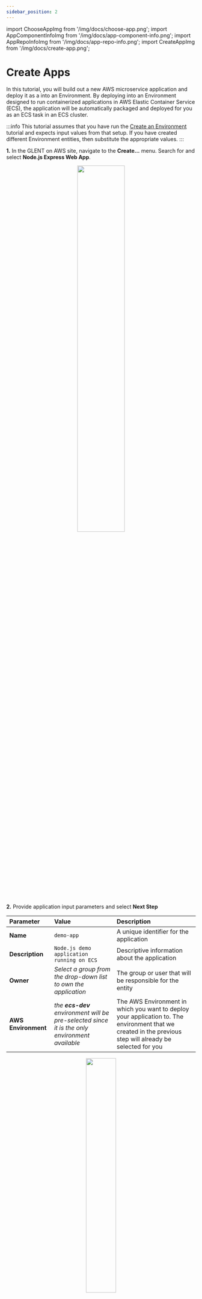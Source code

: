 ```yaml
---
sidebar_position: 2
---
```

import ChooseAppImg from '/img/docs/choose-app.png';
import AppComponentInfoImg from '/img/docs/app-component-info.png';
import AppRepoInfoImg from '/img/docs/app-repo-info.png';
import CreateAppImg from '/img/docs/create-app.png';

# Create Apps

In this tutorial, you will build out a new AWS microservice application and deploy it as a into an Environment. By deploying into an Environment designed to run containerized applications in AWS Elastic Container Service (ECS), the application will be automatically packaged and deployed for you as an ECS task in an ECS cluster.

:::info
This tutorial assumes that you have run the [Create an Environment](/docs/tutorials/create-environments) tutorial and expects input values from that setup.  If you have created different Environment entities, then substitute the appropriate values.
:::

**1.** In the GLENT on AWS site, navigate to the **Create...** menu. Search for and select **Node.js Express Web App**. 
<center><img src={ChooseAppImg} width="50%" height="auto" /></center>


**2.** Provide application input parameters and select **Next Step** 

| Parameter | Value  | Description |
| :- | :- | :- |
| **Name** | `demo-app` | A unique identifier for the application |
| **Description** | `Node.js demo application running on ECS` | Descriptive information about the application |
| **Owner** | _Select a group from the drop-down list to own the application_ | The group or user that will be responsible for the entity |
| **AWS Environment** | *the **ecs-dev** environment will be pre-selected since it is the only environment available* | The AWS Environment in which you want to deploy your application to. The environment that we created in the previous step will already be selected for you |

<center><img src={AppComponentInfoImg} width="40%" height="auto" /></center>


**3.** Provide Repository information and select **Next Step**

| Parameter | Value  | Description |
| :- | :- | :- |
| **Host** | *default value* | The GitLab host name |
| **Owner Available** | *default value* | The GitLab namespace where this repository will belong to. It can be the name of organization, group, subgroup, user, or the project |
| **Repository** |`demo-app` | The name for the git repository |

<center><img src={AppRepoInfoImg} width="70%" height="auto" /></center>

**4.** Review your inputs and select **Create**
<center><img src={CreateAppImg} width="70%" height="auto" /></center>


Your application will begin to deploy.

A **Task Activity** view will show you the progress of all of the actions executed to build out your application.  This includes gathering environment information, creating secrets, scaffolding a new repository, creating an access token for the repo, and registering the entity with backstage.  
